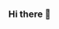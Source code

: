 ### Hi there 👋

<!--
**christanvt/christanvt** is a ✨ _special_ ✨ repository because its `README.md` (this file) appears on your GitHub profile.

![visitors](https://visitor-badge.glitch.me/badge?page_id=christanvt.christanvt&left_color=green&right_color=red)

